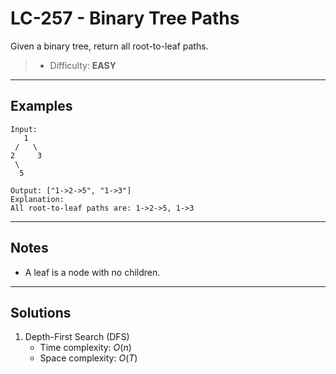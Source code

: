# LC-257 - Binary Tree Paths

Given a binary tree, return all root-to-leaf paths.

> * Difficulty: **EASY**

---
## Examples

```
Input:
   1
 /   \
2     3
 \
  5

Output: ["1->2->5", "1->3"]
Explanation:
All root-to-leaf paths are: 1->2->5, 1->3
```

---
## Notes

* A leaf is a node with no children.

---
## Solutions

1. Depth-First Search (DFS)
    * Time complexity: $O(n)$
    * Space complexity: $O(T)$
